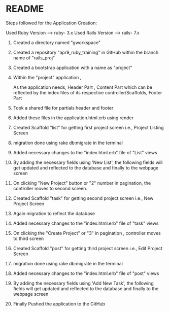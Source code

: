 # README

Steps followed for the Application Creation:

Used Ruby Version  -->  ruby- 3.x
Used Rails Version -->  rails- 7.x

1.  Created a directory named "gworkspace" 

2.  Created a repository "apr9_ruby_training" in GitHub within the branch name of "rails_proj"

3.  Created a bootstrap application with a name as "project"

4.  Within the "project" application ,

     As the application needs, Header Part , 
 			       Content Part which can be reflected by the index files of its respective controller/Scaffolds,
                               Footer Part
5.  Took a shared file for partials header and footer

6.  Added these files in the application.html.erb using render

7.  Created Scaffold "list" for getting first project screen i.e., Project Listing Screen

8.  migration done using rake db:migrate in the terminal

9.  Added necessary changes to the "index.html.erb" file of "List" views

10. By adding the necessary fields using 'New List', the following fields will get updated and reflected to the database and finally to the webpage screen

11. On clicking "New Project" button or "2" number in pagination, the controller moves to second screen.

12. Created Scaffold "task" for getting second project screen i.e., New Project Screen

13. Again migration to reflect the database

14. Added necessary changes to the "index.html.erb" file of "task" views

15. On clicking the "Create Project" or "3" in pagination , controller moves to  third screen 

16. Created Scaffold "post" for getting third project screen i.e., Edit Project Screen

17. migration done using rake db:migrate in the terminal

18. Added necessary changes to the "index.html.erb" file of "post" views

19. By adding the necessary fields using 'Add New Task', the following fields will get updated and reflected to the database
    and finally to the webpage screen

20. Finally Pushed the application to the GitHub








